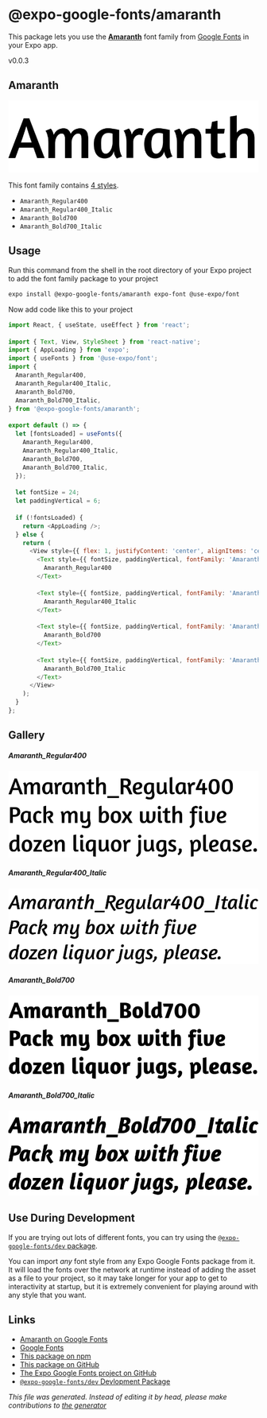 # @expo-google-fonts/amaranth

This package lets you use the [**Amaranth**](https://fonts.google.com/specimen/Amaranth) font family from [Google Fonts](https://fonts.google.com/) in your Expo app.

v0.0.3

## Amaranth

![Amaranth](./font-family.png)

This font family contains [4 styles](#gallery).

- `Amaranth_Regular400`
- `Amaranth_Regular400_Italic`
- `Amaranth_Bold700`
- `Amaranth_Bold700_Italic`

## Usage

Run this command from the shell in the root directory of your Expo project to add the font family package to your project
```sh
expo install @expo-google-fonts/amaranth expo-font @use-expo/font
```

Now add code like this to your project
```js
import React, { useState, useEffect } from 'react';

import { Text, View, StyleSheet } from 'react-native';
import { AppLoading } from 'expo';
import { useFonts } from '@use-expo/font';
import {
  Amaranth_Regular400,
  Amaranth_Regular400_Italic,
  Amaranth_Bold700,
  Amaranth_Bold700_Italic,
} from '@expo-google-fonts/amaranth';

export default () => {
  let [fontsLoaded] = useFonts({
    Amaranth_Regular400,
    Amaranth_Regular400_Italic,
    Amaranth_Bold700,
    Amaranth_Bold700_Italic,
  });

  let fontSize = 24;
  let paddingVertical = 6;

  if (!fontsLoaded) {
    return <AppLoading />;
  } else {
    return (
      <View style={{ flex: 1, justifyContent: 'center', alignItems: 'center' }}>
        <Text style={{ fontSize, paddingVertical, fontFamily: 'Amaranth_Regular400' }}>
          Amaranth_Regular400
        </Text>

        <Text style={{ fontSize, paddingVertical, fontFamily: 'Amaranth_Regular400_Italic' }}>
          Amaranth_Regular400_Italic
        </Text>

        <Text style={{ fontSize, paddingVertical, fontFamily: 'Amaranth_Bold700' }}>
          Amaranth_Bold700
        </Text>

        <Text style={{ fontSize, paddingVertical, fontFamily: 'Amaranth_Bold700_Italic' }}>
          Amaranth_Bold700_Italic
        </Text>
      </View>
    );
  }
};

```

## Gallery

##### Amaranth_Regular400
![Amaranth_Regular400](./4b8c69a7d5f0b230b1b010da8da3ad4ccb84f4dff4a1247a14af83392c9ecf64.ttf.png)

##### Amaranth_Regular400_Italic
![Amaranth_Regular400_Italic](./359639014bf096771cbebb373f2d347f8e1b44a2ef2b48556e1a21289dbc7eb5.ttf.png)

##### Amaranth_Bold700
![Amaranth_Bold700](./9b35625ebc301f471cd70df7575f4fc81597a8ab27dc321418707c40d8a99616.ttf.png)

##### Amaranth_Bold700_Italic
![Amaranth_Bold700_Italic](./48c74968a6ddedd92d0c4d4e05959d24a1ae124fce3ab60c793c5a331dddee10.ttf.png)


## Use During Development

If you are trying out lots of different fonts, you can try using the [`@expo-google-fonts/dev` package](https://github.com/expo/google-fonts/tree/master/font-packages/dev#readme).

You can import *any* font style from any Expo Google Fonts package from it. It will load the fonts
over the network at runtime instead of adding the asset as a file to your project, so it may take longer
for your app to get to interactivity at startup, but it is extremely convenient
for playing around with any style that you want.

## Links

- [Amaranth on Google Fonts](https://fonts.google.com/specimen/Amaranth)
- [Google Fonts](https://fonts.google.com/)
- [This package on npm](https://www.npmjs.com/package/@expo-google-fonts/amaranth)
- [This package on GitHub](https://github.com/expo/google-fonts/tree/master/font-packages/amaranth)
- [The Expo Google Fonts project on GitHub](https://github.com/expo/google-fonts)
- [`@expo-google-fonts/dev` Devlopment Package](https://github.com/expo/google-fonts/tree/master/font-packages/dev)


*This file was generated. Instead of editing it by head, please make contributions to [the generator](https://github.com/expo/google-fonts/tree/master/packages/generator)*
